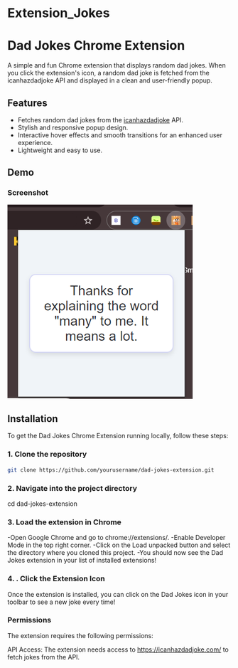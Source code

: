 # Extension_Jokes

# Dad Jokes Chrome Extension

A simple and fun Chrome extension that displays random dad jokes. When you click the extension's icon, a random dad joke is fetched from the icanhazdadjoke API and displayed in a clean and user-friendly popup.

## Features

- Fetches random dad jokes from the [icanhazdadjoke](https://icanhazdadjoke.com/) API.
- Stylish and responsive popup design.
- Interactive hover effects and smooth transitions for an enhanced user experience.
- Lightweight and easy to use.

## Demo

### Screenshot
![Screenshot of Dad Jokes Extension](screenshot.png)  <!-- Add your screenshot image here -->

## Installation

To get the Dad Jokes Chrome Extension running locally, follow these steps:

### 1. Clone the repository

```bash
git clone https://github.com/yourusername/dad-jokes-extension.git
```

### 2. Navigate into the project directory

cd dad-jokes-extension

### 3. Load the extension in Chrome
-Open Google Chrome and go to chrome://extensions/.
-Enable Developer Mode in the top right corner.
-Click on the Load unpacked button and select the directory where you cloned this project.
-You should now see the Dad Jokes extension in your list of installed extensions!

### 4. . Click the Extension Icon
Once the extension is installed, you can click on the Dad Jokes icon in your toolbar to see a new joke every time!

### Permissions
The extension requires the following permissions:

API Access: The extension needs access to https://icanhazdadjoke.com/ to fetch jokes from the API.
